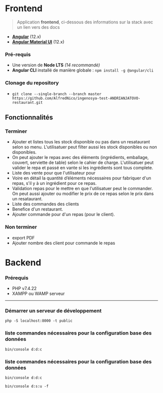 # Frontend
> Application **frontend**, ci-dessous des informations sur la stack avec un lien vers des docs

- **[Angular](https://v12.angular.io/docs)** (12.x)
- **[Angular Material UI](https://v12.material.angular.io)** (12.x)

### Pré-requis
- Une version de **Node LTS** *(14 recommandé)*
- **Angular CLI** installé de manière globale : `npm install -g @angular/cli`

### Clonage du repository
- `git clone --single-branch --branch master https://github.com/AlfredNico/ingenosya-test-ANDRIANJATOVO-restaurant.git`


## Fonctionnalités

### Terminer
 - Ajouter et listes tous les stock disponible ou pas dans un resataurant selon so menu. L'utilisatuer peut filter aussi les stock disponibles ou non disponibles.
 - On peut ajouter le repas avec des éléments (ingrédients, emballage, couvert, serviette de table) selon le cahier de charge. L'utilisatuer peut valider le repa et passé en vante si les ingrédients sont tous complete.
 - Liste des vente pour que l'utilisateur pour 
 - Voire en détail la quantité d’éléments nécessaires pour fabriquer d'un repas, s'il y à un ingrédient pour ce repas.
 - Validation repas pour le mettre en que l'utilisatuer peut le commander. On peut aussi ajouter ou modifier le prix de ce repas selon le prix dans un resataurant.
- Liste des commandes des clients
- Benefice d'un restaurant.
- Ajouter commande pour d'un repas (pour le client).

### Non terminer
- export PDF
- Ajouter nombre des client pour commande le repas

# Backend 
### Prérequis
 * PHP v7.4.22
 * XAMPP ou WAMP serveur

***
### Démarrer un serveur de développement
```server:run
php -S localhost:8000 -t public
```

### liste commandes nécessaires pour la configuration base des données
```création base des données
bin/console d:d:c
```
### liste commandes nécessaires pour la configuration base des données
```création base des données
bin/console d:d:c
```
```Mettre à jour la base des données
bin/console d:s:u -f
```


